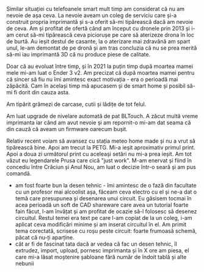 Similar situației cu telefoanele smart mult timp am considerat că nu am nevoie de așa ceva. La nevoie aveam un coleg de serviciu care și-a construit propria imprimantă și s-a oferit să-mi tipărească dacă am nevoie de ceva. Am și profitat de ofertă când am început cu dronele prin 2013 și i-am cerut să-mi tipărească ceva piciorușe pe care să aterizeze drona în loc de burtă. Au ieșit destul de casante, la o aterizare mai zdravănă am spart unul, le-am demontat de pe dronă și am tras concluzia că nu se prea merită să-mi iau imprimantă 3D că nu produce piese de calitate.

Doar că au evoluat între timp, și în 2021 la puțin timp după moartea mamei mele mi-am luat o Ender 3 v2. Am precizat că după moartea mamei pentru că sincer să fiu nu îmi amintesc exact motivația - era o perioadă mai zăpăcită. Cam în același timp mă apucasem și de smart home și posibil să-mi fi dorit din cauza asta.

Am tipărit grămezi de carcase, cutii și lădițe de tot felul.

Am luat upgrade de nivelare automată de pat BLTouch. A zăcut multă vreme imprimanta iar când am avut nevoie și am repornit-o mi-am dat seama că din cauză că aveam un firmware oarecum bușit.

Relativ recent voiam să avansez cu stația meteo home made și nu a vrut să tipărească bine. Apoi am trecut la PETG. Mi-a ieșit aproximativ primul print. Apoi a doua zi următorul print cu aceleași setări nu mi-a prea ieșit. Am tot văzut eu legendarele Prusa care cică "just work". M-am enervat și fiind în concediu între Crăciun și Anul Nou, am luat o decizie într-o seară și am pus comandă.

- am fost foarte bun la desen tehnic - îmi amintesc de o fază din facultate cu un profesor mai alcoolist așa, făceam ceva electro cu el și ne-a dat o temă care presupunea și desenarea unui circuit. Eu găsisem tocmai în acea perioadă un soft de CAD shareware care avea un tutorial foarte fain făcut, l-am învățat și am profitat de ocazie să-l folosesc să desenez circuitul. Restul temei era text pe care l-am copiat de la un coleg, i-am aplicat ceva modificări minime și am inserat circuitul în el. Am primit tema corectată, scrisese cu roșu peste circuit: foarte frumoasă schemă, păcat că nu-ți aparține.
- cât ar fi de fascinat tata dacă ar vedea că fac un desen tehnic, îl extrudez, import, upload, pornesc imprimanta și în X ore am piesa, el care mi-a lăsat moștenire șabloane fără număr de îndoit tablă și alte nebunii
